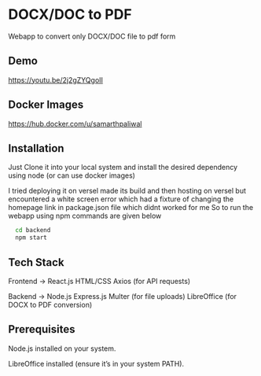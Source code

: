 # DOCX/DOC to PDF

Webapp to convert only DOCX/DOC file to pdf form


## Demo

https://youtu.be/2j2gZYQgoII

## Docker Images

https://hub.docker.com/u/samarthpaliwal



## Installation

Just Clone it into your local system and install the desired dependency using node (or can use docker images)

I tried deploying it on versel made its build and then hosting on versel but encountered a white screen error which had a fixture of changing the homepage link in package.json file which didnt worked for me So to run the webapp using npm commands are given below


```bash
  cd backend
  npm start
```
    
## Tech Stack

Frontend ->
  React.js
  HTML/CSS
  Axios (for API requests)

Backend ->
  Node.js
  Express.js
 Multer (for file uploads)
  LibreOffice (for DOCX to PDF conversion)

## Prerequisites


Node.js installed on your system.

LibreOffice installed (ensure it’s in your system PATH).
